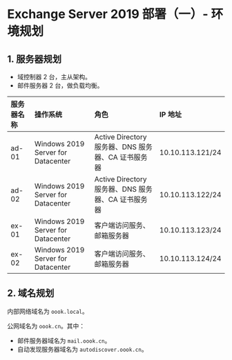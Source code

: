 # Exchange Server 2019 部署（一）- 环境规划

## 1. 服务器规划

- 域控制器 2 台，主从架构。
- 邮件服务器 2 台，做负载均衡。

| 服务器名称 | 操作系统                            | 角色                                             | IP 地址          |
| :-------- | :--------------------------------- | :---------------------------------------------- | :--------------- |
| ad-01     | Windows 2019 Server for Datacenter | Active Directory 服务器、DNS 服务器、CA 证书服务器 | 10.10.113.121/24 |
| ad-02     | Windows 2019 Server for Datacenter | Active Directory 服务器、DNS 服务器、CA 证书服务器 | 10.10.113.122/24 |
| ex-01     | Windows 2019 Server for Datacenter | 客户端访问服务、邮箱服务器                         | 10.10.113.123/24 |
| ex-02     | Windows 2019 Server for Datacenter | 客户端访问服务、邮箱服务器                         | 10.10.113.124/24 |


## 2. 域名规划

内部网络域名为 `oook.local`。

公网域名为 `oook.cn`。其中：
- 邮件服务器域名为 `mail.oook.cn`。
- 自动发现服务器域名为 `autodiscover.oook.cn`。